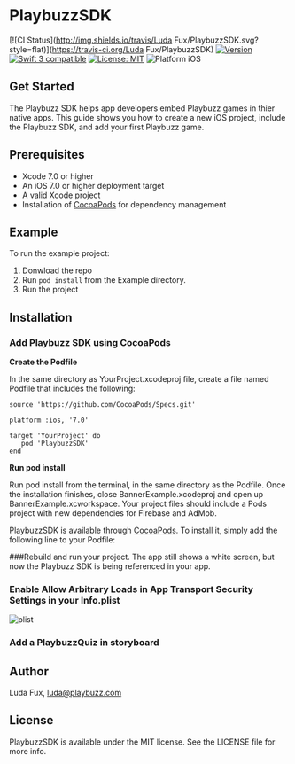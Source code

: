 # PlaybuzzSDK

[![CI Status](http://img.shields.io/travis/Luda Fux/PlaybuzzSDK.svg?style=flat)](https://travis-ci.org/Luda Fux/PlaybuzzSDK)
[![Version](https://img.shields.io/cocoapods/v/PlaybuzzSDK.svg?style=flat)](http://cocoapods.org/pods/PlaybuzzSDK)
<a href="https://developer.apple.com/swift"><img src="https://img.shields.io/badge/swift3-compatible-4BC51D.svg?style=flat" alt="Swift 3 compatible" /></a>
<a href="https://github.com/orazz/CreditCardForm-iOS/blob/master/LICENSE"><img src="http://img.shields.io/badge/license-MIT-blue.svg?style=flat" alt="License: MIT" /></a>
<img src="https://img.shields.io/badge/platform-iOS-blue.svg?style=flat" alt="Platform iOS" />

## Get Started

The Playbuzz SDK helps app developers embed Playbuzz games in thier native apps. This guide shows you how to create a new iOS project, include the Playbuzz SDK, and add your first Playbuzz game.

## Prerequisites

- Xcode 7.0 or higher
- An iOS 7.0 or higher deployment target
- A valid Xcode project
- Installation of [CocoaPods](http://cocoapods.org) for dependency management

## Example

To run the example project:
1. Donwload the repo
2. Run `pod install` from the Example directory.
3. Run the project

## Installation

### Add Playbuzz SDK using CocoaPods

**Create the Podfile**

In the same directory as YourProject.xcodeproj file, create a file named Podfile that includes the following:

```
source 'https://github.com/CocoaPods/Specs.git'

platform :ios, '7.0'

target 'YourProject' do
   pod 'PlaybuzzSDK'
end
```

**Run pod install**

Run pod install from the terminal, in the same directory as the Podfile. Once the installation finishes, close BannerExample.xcodeproj and open up BannerExample.xcworkspace. Your project files should include a Pods project with new dependencies for Firebase and AdMob.

PlaybuzzSDK is available through [CocoaPods](http://cocoapods.org). To install
it, simply add the following line to your Podfile:


###Rebuild and run your project. 
The app still shows a white screen, but now the Playbuzz SDK is being referenced in your app.

### Enable **Allow Arbitrary Loads** in **App Transport Security Settings** in your Info.plist
![plist](http://i68.tinypic.com/286wzet.png)

### Add a PlaybuzzQuiz in storyboard

## Author

Luda Fux, luda@playbuzz.com

## License

PlaybuzzSDK is available under the MIT license. See the LICENSE file for more info.
